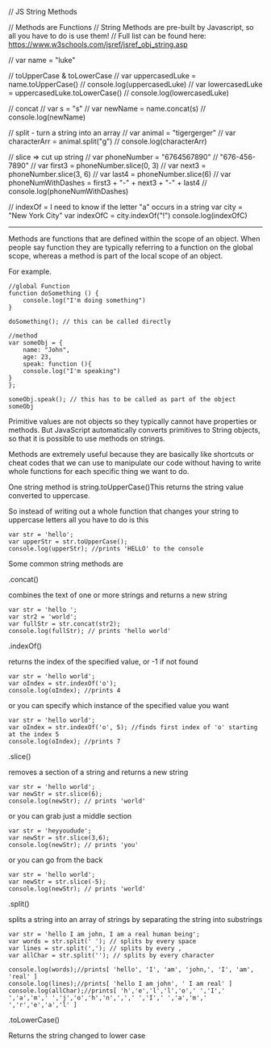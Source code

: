 // JS String Methods

// Methods are Functions 
// String Methods are pre-built by Javascript, so all you have to do is use them!
// Full list can be found here: https://www.w3schools.com/jsref/jsref_obj_string.asp

// var name = "luke"

// toUpperCase & toLowerCase
    // var uppercasedLuke = name.toUpperCase() 
    // console.log(uppercasedLuke)
    // var lowercasedLuke = uppercasedLuke.toLowerCase()
    // console.log(lowercasedLuke)

// concat
    // var s = "s"
    // var newName = name.concat(s)
    // console.log(newName)

// split - turn a string into an array
    // var animal = "tigergerger"
    // var characterArr = animal.split("g")
    // console.log(characterArr)
    

// slice => cut up string
    // var phoneNumber = "6764567890" // "676-456-7890"
    // var first3 = phoneNumber.slice(0, 3)
    // var next3 = phoneNumber.slice(3, 6)
    // var last4 = phoneNumber.slice(6)
    // var phoneNumWithDashes = first3 + "-" + next3 + "-" + last4
    // console.log(phoneNumWithDashes)
    
// indexOf = I need to know if the letter "a" occurs in a string
    var city = "New York City"
    var indexOfC = city.indexOf("!")
    console.log(indexOfC)



------------------------------------------------------------------------------------------------------
Methods are functions that are defined within the scope of an object. When people say function they are typically referring to a function on the global scope, whereas a method is part of the local scope of an object.

For example.

```
//global Function
function doSomething () {
    console.log("I'm doing something")
}

doSomething(); // this can be called directly

//method
var someObj = {
    name: "John",
    age: 23,
    speak: function (){
    console.log("I'm speaking")
}
};

someObj.speak(); // this has to be called as part of the object someObj

```

Primitive values are not objects so they typically cannot have properties or methods. But JavaScript automatically converts primitives to String objects, so that it is possible to use methods on strings.

Methods are extremely useful because they are basically like shortcuts or cheat codes that we can use to manipulate our code without having to write whole functions for each specific thing we want to do.

One string method is string.toUpperCase()This returns the string value converted to uppercase.

So instead of writing out a whole function that changes your string to uppercase letters all you have to do is this

```
var str = 'hello';
var upperStr = str.toUpperCase();
console.log(upperStr); //prints 'HELLO' to the console

```

Some common string methods are

.concat()

combines the text of one or more strings and returns a new string

```
var str = 'hello ';
var str2 = 'world';
var fullStr = str.concat(str2);
console.log(fullStr); // prints 'hello world'

```

.indexOf()

returns the index of the specified value, or -1 if not found

```
var str = 'hello world';
var oIndex = str.indexOf('o');
console.log(oIndex); //prints 4

```

or you can specify which instance of the specified value you want

```
var str = 'hello world';
var oIndex = str.indexOf('o', 5); //finds first index of 'o' starting at the index 5
console.log(oIndex); //prints 7

```

.slice()

removes a section of a string and returns a new string

```
var str = 'hello world';
var newStr = str.slice(6);
console.log(newStr); // prints 'world'

```

or you can grab just a middle section

```
var str = 'heyyoudude';
var newStr = str.slice(3,6);
console.log(newStr); // prints 'you'

```

or you can go from the back

```
var str = 'hello world';
var newStr = str.slice(-5);
console.log(newStr); // prints 'world'

```

.split()

splits a string into an array of strings by separating the string into substrings

```
var str = 'hello I am john, I am a real human being';
var words = str.split(' '); // splits by every space
var lines = str.split(','); // splits by every ,
var allChar = str.split(''); // splits by every character

console.log(words);//prints[ 'hello', 'I', 'am', 'john,', 'I', 'am', 'real' ]
console.log(lines);//prints[ 'hello I am john', ' I am real' ]
console.log(allChar);//prints[ 'h','e','l','l','o',' ','I',' ','a','m',' ','j','o','h','n',',',' ','I',' ','a','m',' ','r','e','a','l' ]

```

.toLowerCase()

Returns the string changed to lower case